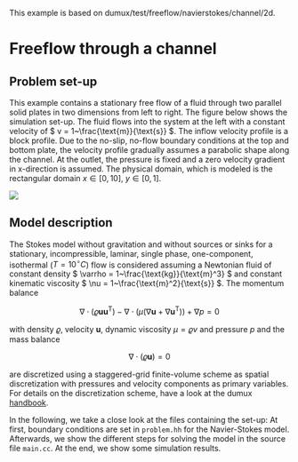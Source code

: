 This example is based on dumux/test/freeflow/navierstokes/channel/2d.

# Freeflow through a channel

## Problem set-up
This example contains a stationary free flow of a fluid through two parallel solid plates in two dimensions from left to right. The figure below shows the simulation set-up. The fluid flows into the system at the left with a constant velocity of $` v = 1~\frac{\text{m}}{\text{s}} `$. The inflow velocity profile is a block profile. Due to the no-slip, no-flow boundary conditions at the top and bottom plate, the velocity profile gradually assumes a parabolic shape along the channel. At the outlet, the pressure is fixed and a zero velocity gradient in x-direction is assumed. The physical domain, which is modeled is the rectangular domain $`x\in[0,10],~y\in[0,1]`$.

![](./img/setup.png)

## Model description
The Stokes model without gravitation and without sources or sinks for a stationary, incompressible, laminar, single phase, one-component, isothermal ($`T=10^\circ C`$) flow is considered assuming a Newtonian fluid of constant density $` \varrho = 1~\frac{\text{kg}}{\text{m}^3} `$ and constant kinematic viscosity $` \nu = 1~\frac{\text{m}^2}{\text{s}} `$. The momentum balance
```math
\nabla \cdot (\varrho\boldsymbol{u} \boldsymbol{u}^{\text{T}}) - \nabla\cdot\left(\mu\left(\nabla\boldsymbol{u}+\nabla\boldsymbol{u}^{\text{T}}\right)\right)+ \nabla p = 0
```
with density  $`\varrho`$, velocity $`\boldsymbol{u}`$, dynamic viscosity  $`\mu=\varrho\nu`$ and pressure $`p`$ and the mass balance
```math
\nabla \cdot \left(\varrho\boldsymbol{u}\right) =0
```
are discretized using a staggered-grid finite-volume scheme as spatial discretization with pressures and velocity components as primary variables. For details on the discretization scheme, have a look at the dumux [handbook](https://dumux.org/handbook).

In the following, we take a close look at the files containing the set-up: At first, boundary conditions are set in `problem.hh` for the Navier-Stokes model. Afterwards, we show the different steps for solving the model in the source file `main.cc`. At the end, we show some simulation results.
